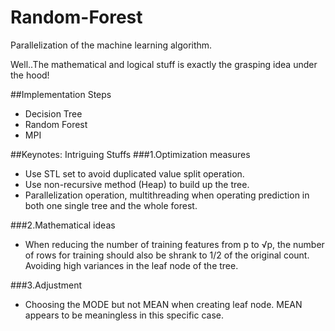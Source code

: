 Random-Forest
=============

Parallelization of the machine learning algorithm.

Well..The mathematical and logical stuff is exactly the grasping idea under the hood!

##Implementation Steps
* Decision Tree
* Random Forest
* MPI

##Keynotes: Intriguing Stuffs
###1.Optimization measures

* Use STL set to avoid duplicated value split operation.
* Use non-recursive method (Heap) to build up the tree.
* Parallelization operation, multithreading when operating prediction in both one single tree and the whole forest.

###2.Mathematical ideas
* When reducing the number of training features from p to √p, the number of rows for training should also be shrank to 1/2 of the original count. Avoiding high variances in the leaf node of the tree.

###3.Adjustment
* Choosing the MODE but not MEAN when creating leaf node. MEAN appears to be meaningless in this specific case. 